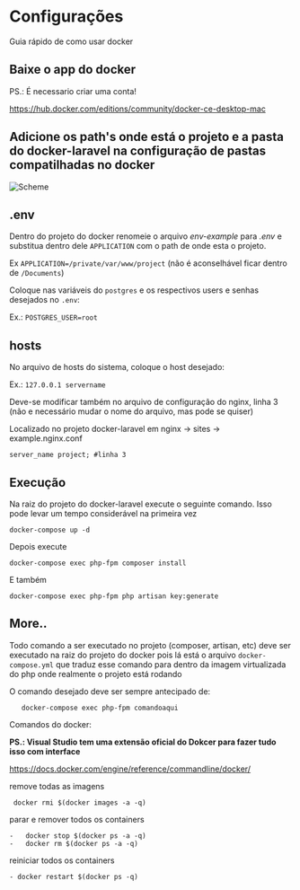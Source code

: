 # Configurações

Guia rápido de como usar docker

## Baixe o app do docker

PS.: É necessario criar uma conta!

https://hub.docker.com/editions/community/docker-ce-desktop-mac

## Adicione os path's onde está o projeto e a pasta do docker-laravel na configuração de pastas compatilhadas no docker

![Scheme](//i.imgur.com/325OcVmg.png)

## .env

Dentro do projeto do docker renomeie o arquivo *env-example*  para *.env* e substitua dentro dele `APPLICATION` com o path de onde esta o projeto.

Ex `APPLICATION=/private/var/www/project` (não é aconselhável ficar dentro de `/Documents`)

Coloque nas variáveis do `postgres` e os respectivos users e senhas desejados no `.env`:

Ex.: `POSTGRES_USER=root`

## hosts

No arquivo de hosts do sistema, coloque o host desejado:

Ex.: `127.0.0.1 servername`

Deve-se modificar também no arquivo de configuração do nginx, linha 3 (não e necessário mudar o nome do arquivo, mas pode se quiser)

Localizado no projeto docker-laravel em nginx -> sites -> example.nginx.conf

    server_name project; #linha 3

## Execução

Na raiz do projeto do docker-laravel execute o seguinte comando. Isso pode levar um tempo considerável na primeira vez

    docker-compose up -d

Depois execute

    docker-compose exec php-fpm composer install

E também

    docker-compose exec php-fpm php artisan key:generate

## More..

Todo comando a ser executado no projeto (composer, artisan, etc) deve ser executado na raiz do projeto do docker pois lá está o arquivo `docker-compose.yml` que traduz esse comando para dentro da imagem virtualizada do php onde realmente o projeto está rodando

O comando desejado deve ser sempre antecipado de:

       docker-compose exec php-fpm comandoaqui

Comandos do docker:

**PS.: Visual Studio tem uma extensão oficial do Dokcer para fazer tudo isso com interface**

https://docs.docker.com/engine/reference/commandline/docker/

remove todas as imagens

     docker rmi $(docker images -a -q)

parar e remover todos os containers

    -   docker stop $(docker ps -a -q)
    -   docker rm $(docker ps -a -q)

reiniciar todos os containers

	- docker restart $(docker ps -q)
